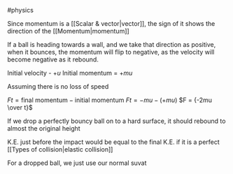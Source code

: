 #physics 

Since momentum is a [[Scalar & vector|vector]], the sign of it shows the direction of the [[Momentum|momentum]]

If a ball is heading towards a wall, and we take that direction as positive, when it bounces, the momentum will flip to negative, as the velocity will become negative as it rebound.

Initial  velocity - $+u$
Initial momentum = $+mu$

Assuming there is no loss of speed

$Ft = \text{final momentum} - \text{initial momentum}$
$Ft = -mu - (+mu)$
$F = {-2mu \over t}$

If we drop a perfectly bouncy ball on to a hard surface, it should rebound to almost the original height

K.E. just before the impact would be equal to the final K.E. if it is a perfect [[Types of collision|elastic collision]]

For a dropped ball, we just use our normal suvat


